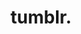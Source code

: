 ---
#blog:
facebook: https://www.facebook.com/tumblr/
github: tumblr
logohandle: tumblr
sort: tumblr
title: tumblr.
twitter: tumblr
website: https://www.tumblr.com/
wikipedia: https://en.wikipedia.org/wiki/Tumblr
---